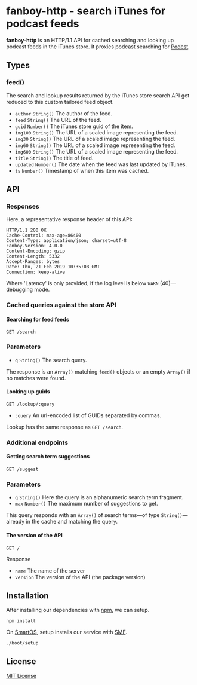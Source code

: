 # fanboy-http - search iTunes for podcast feeds

**fanboy-http** is an HTTP/1.1 API for cached searching and looking up podcast feeds in the iTunes store. It proxies podcast searching for [Podest](https://itunes.apple.com/us/app/podest/id794983364?mt=8).

## Types

### feed()

The search and lookup results returned by the iTunes store search API get reduced to this custom tailored feed object.

- `author` `String()` The author of the feed.
- `feed` `String()` The URL of the feed.
- `guid` `Number()` The iTunes store guid of the item.
- `img100` `String()` The URL of a scaled image representing the feed.
- `img30` `String()` The URL of a scaled image representing the feed.
- `img60` `String()` The URL of a scaled image representing the feed.
- `img600` `String()` The URL of a scaled image representing the feed.
- `title` `String()` The title of feed.
- `updated` `Number()` The date when the feed was last updated by iTunes.
- `ts` `Number()` Timestamp of when this item was cached.

## API

### Responses

Here, a representative response header of this API:

```
HTTP/1.1 200 OK
Cache-Control: max-age=86400
Content-Type: application/json; charset=utf-8
Fanboy-Version: 4.0.0
Content-Encoding: gzip
Content-Length: 5332
Accept-Ranges: bytes
Date: Thu, 21 Feb 2019 10:35:08 GMT
Connection: keep-alive
```

Where 'Latency' is only provided, if the log level is below `WARN` (40)—debugging mode.

### Cached queries against the store API

#### Searching for feed feeds

```
GET /search
```

### Parameters

- `q` `String()` The search query.

The response is an `Array()` matching `feed()` objects or an empty `Array()` if no matches were found.

#### Looking up guids

```
GET /lookup/:query
```

- `:query` An url-encoded list of GUIDs separated by commas.

Lookup has the same response as `GET /search`.

### Additional endpoints

#### Getting search term suggestions

```
GET /suggest
```

### Parameters

- `q` `String()` Here the query is an alphanumeric search term fragment.
- `max` `Number()` The maximum number of suggestions to get.

This query responds with an `Array()` of search terms—of type `String()`—already in the cache and matching the query.

#### The version of the API

`GET /`

Response

- `name` The name of the server
- `version` The version of the API (the package version)

## Installation

After installing our dependencies with [npm](https://www.npmjs.com), we can setup.

`npm install`

On [SmartOS](https://www.joyent.com/smartos), setup installs our service with [SMF](https://docs.joyent.com/public-cloud/instances/infrastructure/images/smartos/managing-smartos/using-smf/basic-smf-commands).

`./boot/setup`

## License

[MIT License](https://github.com/michaelnisi/fanboy-http/blob/master/LICENSE)
